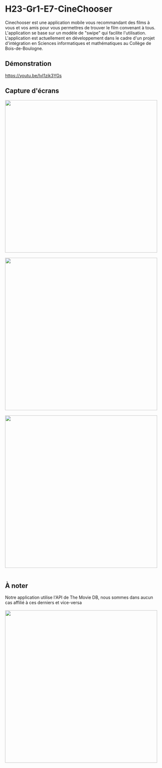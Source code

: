 # H23-Gr1-E7-CineChooser

Cinechooser est une application mobile vous recommandant des films à vous et vos amis pour vous permettres de trouver le film convenant à tous. L'application se base sur un modèle de "swipe" qui facilite l'utilisation. L'application est actuellement en développement dans le cadre d'un projet d'intégration en Sciences informatiques et mathématiques au Collège de Bois-de-Boulogne.

## Démonstration
https://youtu.be/IvI1zik3YGs

## Capture d'écrans

<img src="https://github.com/Brokeena/H23-Gr1-E7-CineChooser/assets/62453047/7290a652-6633-4b5a-8d45-d545464bd9ea" width="500"><br />
<br />
<img src="https://github.com/Brokeena/H23-Gr1-E7-CineChooser/assets/62453047/949a5b57-19b5-4cb7-be5b-53aaee4cdf15" width="500"><br />
<br />
<img src="https://github.com/Brokeena/H23-Gr1-E7-CineChooser/assets/62453047/3b28a041-3181-45e0-b7d5-b80a9dbcf1a5" width="500"><br />
<br />


## À noter
Notre application utilise l'API de The Movie DB, nous sommes dans aucun cas affilié à ces derniers et vice-versa <br />
<br />
<img src="https://www.themoviedb.org/assets/2/v4/logos/v2/blue_long_2-9665a76b1ae401a510ec1e0ca40ddcb3b0cfe45f1d51b77a308fea0845885648.svg" width="500">
